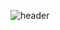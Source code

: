 ![header](https://capsule-render.vercel.app/api?type=cylinder&color=000000&height=150&section=header&text=Jyo-ara&fontColor=ffffff&fontSize=70&animation=fadeIn&fontAlignY=55)
